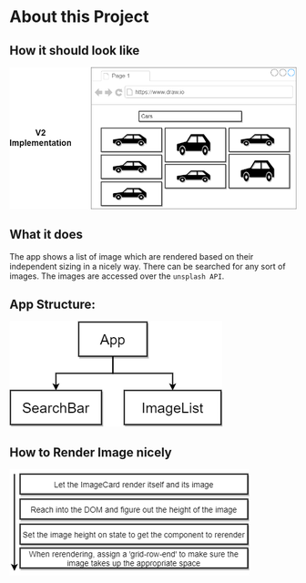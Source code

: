 # About this Project

## How it should look like
![mockup](img/mockup.png)

## What it does

The app shows a list of image which are rendered based on their independent sizing in a nicely way. There can be searched for any sort of images. The images are accessed over the `unsplash API`.

## App Structure:
![structure](img/tree.png)

## How to Render Image nicely
![CardStyle](img/CardStyle.png)